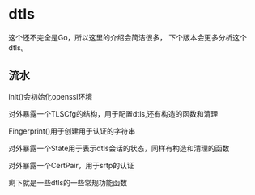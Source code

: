 # dtls

这个还不完全是Go，所以这里的介绍会简洁很多，
下个版本会更多分析这个dtls。

## 流水

init()会初始化openssl环境

对外暴露一个TLSCfg的结构，用于配置dtls,还有构造的函数和清理

Fingerprint()用于创建用于认证的字符串

对外暴露一个State用于表示dtls会话的状态，同样有构造和清理的函数

对外暴露一个CertPair，用于srtp的认证

剩下就是一些dtls的一些常规功能函数
